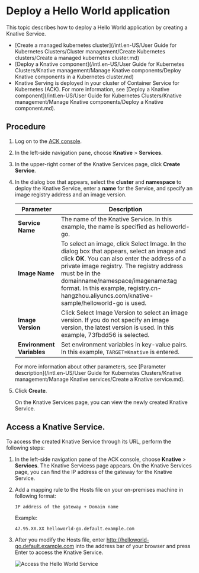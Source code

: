 # Deploy a Hello World application

This topic describes how to deploy a Hello World application by creating a Knative Service.

-   [Create a managed kubernetes cluster](/intl.en-US/User Guide for Kubernetes Clusters/Cluster management/Create Kubernetes clusters/Create a managed kubernetes cluster.md)
-   [Deploy a Knative component](/intl.en-US/User Guide for Kubernetes Clusters/Knative management/Manage Knative components/Deploy Knative components in a Kubernetes cluster.md)
-   Knative Serving is deployed in your cluster of Container Service for Kubernetes \(ACK\). For more information, see [Deploy a Knative component](/intl.en-US/User Guide for Kubernetes Clusters/Knative management/Manage Knative components/Deploy a Knative component.md).

## Procedure

1.  Log on to the [ACK console](https://cs.console.aliyun.com).

2.  In the left-side navigation pane, choose **Knative** \> **Services**.

3.  In the upper-right corner of the Knative Services page, click **Create Service**.

4.  In the dialog box that appears, select the **cluster** and **namespace** to deploy the Knative Service, enter a **name** for the Service, and specify an image registry address and an image version.

    |Parameter|Description|
    |---------|-----------|
    |**Service Name**|The name of the Knative Service. In this example, the name is specified as helloworld-go.|
    |**Image Name**|To select an image, click Select Image. In the dialog box that appears, select an image and click **OK**. You can also enter the address of a private image registry. The registry address must be in the domainname/namespace/imagename:tag format. In this example, registry.cn-hangzhou.aliyuncs.com/knative-sample/helloworld-go is used.|
    |**Image Version**|Click Select Image Version to select an image version. If you do not specify an image version, the latest version is used. In this example, 73fbdd56 is selected.|
    |**Environment Variables**|Set environment variables in key-value pairs. In this example, `TARGET=Knative` is entered.|

    For more information about other parameters, see [Parameter description](/intl.en-US/User Guide for Kubernetes Clusters/Knative management/Manage Knative services/Create a Knative service.md).

5.  Click **Create**.

    On the Knative Services page, you can view the newly created Knative Service.


## Access a Knative Service.

To access the created Knative Service through its URL, perform the following steps:

1.  In the left-side navigation pane of the ACK console, choose **Knative** \> **Services**. The Knative Servicess page appears. On the Knative Services page, you can find the IP address of the gateway for the Knative Service.

2.  Add a mapping rule to the Hosts file on your on-premises machine in following format:

    ```
    IP address of the gateway + Domain name
    ```

    Example:

    ```
    47.95.XX.XX helloworld-go.default.example.com
    ```

3.  After you modify the Hosts file, enter http://helloworld-go.default.example.com into the address bar of your browser and press Enter to access the Knative Service.

    ![Access the Hello World Service](https://static-aliyun-doc.oss-accelerate.aliyuncs.com/assets/img/en-US/6065359951/p52568.png)


